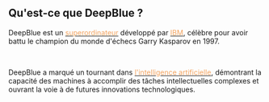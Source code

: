 ## Qu'est-ce que DeepBlue ?

DeepBlue est un [<span style="color:rgb(244,164,96)">superordinateur</span>](/Glossaire/) développé par [<span style="color:rgb(244,164,96)">IBM</span>](/Glossaire/), célèbre pour avoir battu le champion du monde d'échecs Garry Kasparov en 1997.

<br>

DeepBlue a marqué un tournant dans [<span style="color:rgb(244,164,96)">l'intelligence artificielle</span>](/Glossaire/), démontrant la capacité des machines à accomplir des tâches intellectuelles complexes et ouvrant la voie à de futures innovations technologiques.
